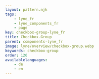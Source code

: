 ```yaml
---
layout: pattern.njk
tags: 
    - lyne_fr
    - lyne_components_fr
    - page
key: checkbox-group-lyne_fr
title: Checkbox-Group
parent: components-lyne_fr
image: lyne/overview/checkbox-group.webp
keywords: checkbox-group
order: 120
availablelanguages: 
    - de
    - en
---
```

